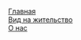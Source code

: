 
<a href='https://elvizlir.github.io/0025lawyer/public/index.html'>Главная</a><br>
<a href='https://elvizlir.github.io/0025lawyer/public/02-residence.html'>Вид на жительство</a><br>
<a href='https://elvizlir.github.io/0025lawyer/public/03-about.html'>О нас</a><br>

